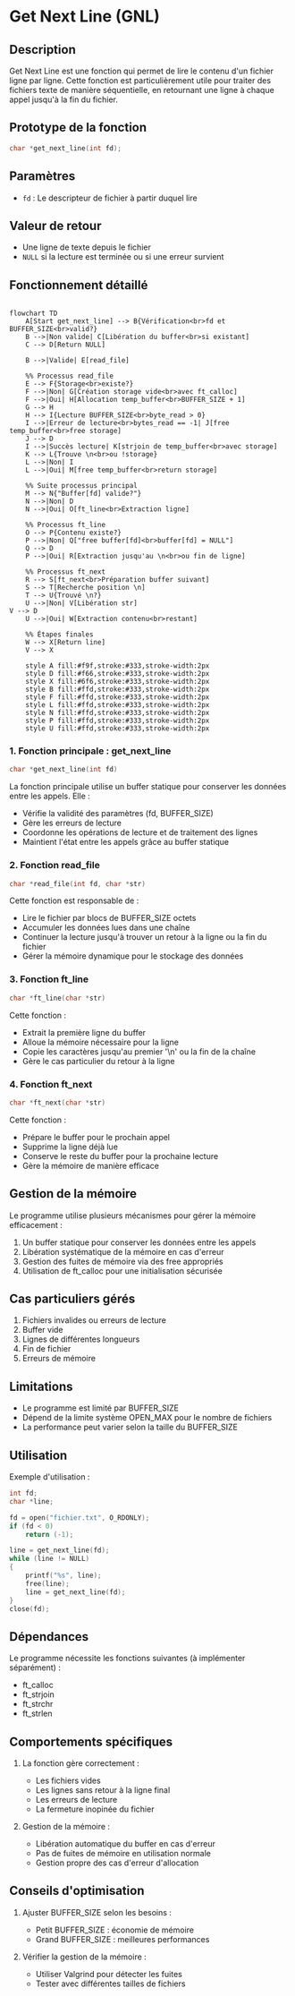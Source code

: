 # Get Next Line (GNL)

## Description
Get Next Line est une fonction qui permet de lire le contenu d'un fichier ligne par ligne. Cette fonction est particulièrement utile pour traiter des fichiers texte de manière séquentielle, en retournant une ligne à chaque appel jusqu'à la fin du fichier.

## Prototype de la fonction
```c
char *get_next_line(int fd);
```

## Paramètres
- `fd` : Le descripteur de fichier à partir duquel lire

## Valeur de retour
- Une ligne de texte depuis le fichier
- `NULL` si la lecture est terminée ou si une erreur survient

## Fonctionnement détaillé

```mermaid

flowchart TD
    A[Start get_next_line] --> B{Vérification<br>fd et BUFFER_SIZE<br>valid?}
    B -->|Non valide| C[Libération du buffer<br>si existant]
    C --> D[Return NULL]
    
    B -->|Valide| E[read_file]
    
    %% Processus read_file
    E --> F{Storage<br>existe?}
    F -->|Non| G[Création storage vide<br>avec ft_calloc]
    F -->|Oui| H[Allocation temp_buffer<br>BUFFER_SIZE + 1]
    G --> H
    H --> I{Lecture BUFFER_SIZE<br>byte_read > 0}
    I -->|Erreur de lecture<br>bytes_read == -1| J[free temp_buffer<br>free storage]
    J --> D
    I -->|Succès lecture| K[strjoin de temp_buffer<br>avec storage]
    K --> L{Trouve \n<br>ou !storage}
    L -->|Non| I
    L -->|Oui| M[free temp_buffer<br>return storage]
    
    %% Suite processus principal
    M --> N{"Buffer[fd] valide?"}
    N -->|Non| D
    N -->|Oui| O[ft_line<br>Extraction ligne]
    
    %% Processus ft_line
    O --> P{Contenu existe?}
    P -->|Non| Q["free buffer[fd]<br>buffer[fd] = NULL"]
    Q --> D
    P -->|Oui| R[Extraction jusqu'au \n<br>ou fin de ligne]
    
    %% Processus ft_next
    R --> S[ft_next<br>Préparation buffer suivant]
    S --> T[Recherche position \n]
    T --> U{Trouvé \n?}
    U -->|Non| V[Libération str]
V --> D
    U -->|Oui| W[Extraction contenu<br>restant]
    
    %% Étapes finales
    W --> X[Return line]
    V --> X

    style A fill:#f9f,stroke:#333,stroke-width:2px
    style D fill:#f66,stroke:#333,stroke-width:2px
    style X fill:#6f6,stroke:#333,stroke-width:2px
    style B fill:#ffd,stroke:#333,stroke-width:2px
    style F fill:#ffd,stroke:#333,stroke-width:2px
    style L fill:#ffd,stroke:#333,stroke-width:2px
    style N fill:#ffd,stroke:#333,stroke-width:2px
    style P fill:#ffd,stroke:#333,stroke-width:2px
    style U fill:#ffd,stroke:#333,stroke-width:2px
```

### 1. Fonction principale : get_next_line
```c
char *get_next_line(int fd)
```
La fonction principale utilise un buffer statique pour conserver les données entre les appels. Elle :
- Vérifie la validité des paramètres (fd, BUFFER_SIZE)
- Gère les erreurs de lecture
- Coordonne les opérations de lecture et de traitement des lignes
- Maintient l'état entre les appels grâce au buffer statique

### 2. Fonction read_file
```c
char *read_file(int fd, char *str)
```
Cette fonction est responsable de :
- Lire le fichier par blocs de BUFFER_SIZE octets
- Accumuler les données lues dans une chaîne
- Continuer la lecture jusqu'à trouver un retour à la ligne ou la fin du fichier
- Gérer la mémoire dynamique pour le stockage des données

### 3. Fonction ft_line
```c
char *ft_line(char *str)
```
Cette fonction :
- Extrait la première ligne du buffer
- Alloue la mémoire nécessaire pour la ligne
- Copie les caractères jusqu'au premier '\n' ou la fin de la chaîne
- Gère le cas particulier du retour à la ligne

### 4. Fonction ft_next
```c
char *ft_next(char *str)
```
Cette fonction :
- Prépare le buffer pour le prochain appel
- Supprime la ligne déjà lue
- Conserve le reste du buffer pour la prochaine lecture
- Gère la mémoire de manière efficace

## Gestion de la mémoire

Le programme utilise plusieurs mécanismes pour gérer la mémoire efficacement :
1. Un buffer statique pour conserver les données entre les appels
2. Libération systématique de la mémoire en cas d'erreur
3. Gestion des fuites de mémoire via des free appropriés
4. Utilisation de ft_calloc pour une initialisation sécurisée

## Cas particuliers gérés

1. Fichiers invalides ou erreurs de lecture
2. Buffer vide
3. Lignes de différentes longueurs
4. Fin de fichier
5. Erreurs de mémoire

## Limitations

- Le programme est limité par BUFFER_SIZE
- Dépend de la limite système OPEN_MAX pour le nombre de fichiers
- La performance peut varier selon la taille du BUFFER_SIZE

## Utilisation

Exemple d'utilisation :
```c
int fd;
char *line;

fd = open("fichier.txt", O_RDONLY);
if (fd < 0)
    return (-1);

line = get_next_line(fd);
while (line != NULL)
{
    printf("%s", line);
    free(line);
    line = get_next_line(fd);
}
close(fd);
```

## Dépendances

Le programme nécessite les fonctions suivantes (à implémenter séparément) :
- ft_calloc
- ft_strjoin
- ft_strchr
- ft_strlen

## Comportements spécifiques

1. La fonction gère correctement :
   - Les fichiers vides
   - Les lignes sans retour à la ligne final
   - Les erreurs de lecture
   - La fermeture inopinée du fichier

2. Gestion de la mémoire :
   - Libération automatique du buffer en cas d'erreur
   - Pas de fuites de mémoire en utilisation normale
   - Gestion propre des cas d'erreur d'allocation

## Conseils d'optimisation

1. Ajuster BUFFER_SIZE selon les besoins :
   - Petit BUFFER_SIZE : économie de mémoire
   - Grand BUFFER_SIZE : meilleures performances

2. Vérifier la gestion de la mémoire :
   - Utiliser Valgrind pour détecter les fuites
   - Tester avec différentes tailles de fichiers